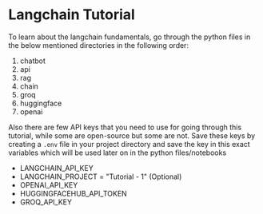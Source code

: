 # Langchain Tutorial

To learn about the langchain fundamentals, go through the python files in the below mentioned directories in the following order:

1. chatbot
2. api
3. rag
4. chain
5. groq
6. huggingface
7. openai

Also there are few API keys that you need to use for going through this tutorial, while some are open-source but some are not.
Save these keys by creating a `.env` file in your project directory and save the key in this exact variables which will be used later
on in the python files/notebooks

- LANGCHAIN_API_KEY 
- LANGCHAIN_PROJECT = "Tutorial - 1" (Optional)
- OPENAI_API_KEY 
- HUGGINGFACEHUB_API_TOKEN 
- GROQ_API_KEY 